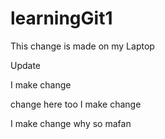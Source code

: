 # learningGit1

This change is made on my Laptop

Update

I make change

change here too
I make change 

I make change why so mafan
